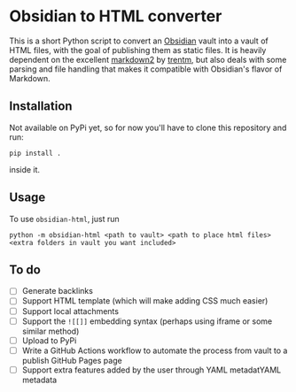 # Obsidian to HTML converter

This is a short Python script to convert an [Obsidian](https://obsidian.md/) vault into a vault of HTML files, with the goal of publishing them as static files. It is heavily dependent on the excellent [markdown2](https://github.com/trentm/python-markdown2) by [trentm](https://github.com/trentm), but also deals with some parsing and file handling that makes it compatible with Obsidian's flavor of Markdown.

## Installation

Not available on PyPi yet, so for now you'll have to clone this repository and run:

```
pip install .
```

inside it.

## Usage

To use `obsidian-html`, just run

```
python -m obsidian-html <path to vault> <path to place html files> <extra folders in vault you want included>
```

## To do

- [ ] Generate backlinks
- [ ] Support HTML template (which will make adding CSS much easier)
- [ ] Support local attachments
- [ ] Support the `![[]]` embedding syntax (perhaps using iframe or some similar method)
- [ ] Upload to PyPi
- [ ] Write a GitHub Actions workflow to automate the process from vault to a publish GitHub Pages page
- [ ] Support extra features added by the user through YAML metadatYAML metadata
